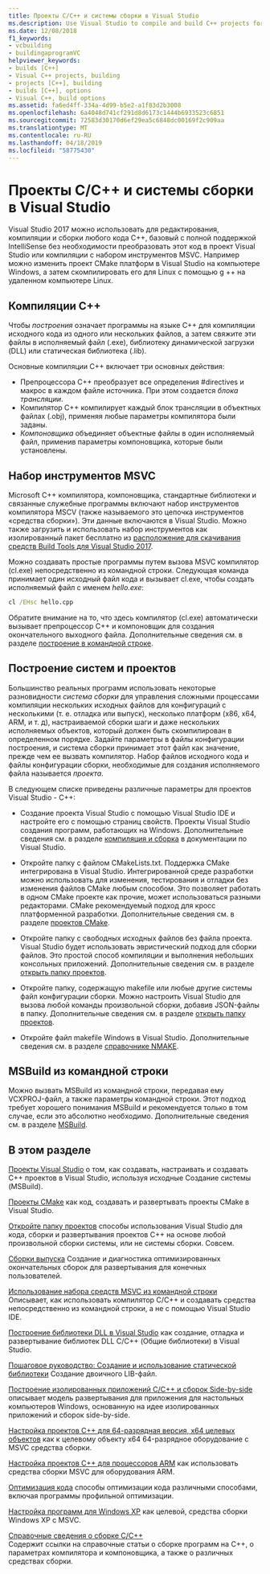 ```yaml
---
title: Проекты C/C++ и системы сборки в Visual Studio
ms.description: Use Visual Studio to compile and build C++ projects for Windows, ARM or Linux based on any project system.
ms.date: 12/08/2018
f1_keywords:
- vcbuilding
- buildingaprogramVC
helpviewer_keywords:
- builds [C++]
- Visual C++ projects, building
- projects [C++], building
- builds [C++], options
- Visual C++, build options
ms.assetid: fa6ed4ff-334a-4d99-b5e2-a1f83d2b3008
ms.openlocfilehash: 6a4048d741cf291d8d6173c1444b6933523c6851
ms.sourcegitcommit: 72583d30170d6ef29ea5c6848dc00169f2c909aa
ms.translationtype: MT
ms.contentlocale: ru-RU
ms.lasthandoff: 04/18/2019
ms.locfileid: "58775430"
---
```

# <a name="cc-projects-and-build-systems-in-visual-studio"></a>Проекты C/C++ и системы сборки в Visual Studio

Visual Studio 2017 можно использовать для редактирования, компиляции и сборки любого кода C++, базовый с полной поддержкой IntelliSense без необходимости преобразовать этот код в проект Visual Studio или компиляции с набором инструментов MSVC. Например можно изменить проект CMake платформ в Visual Studio на компьютере Windows, а затем скомпилировать его для Linux с помощью g ++ на удаленном компьютере Linux.

## <a name="c-compilation"></a>Компиляции C++

Чтобы *построения* означает программы на языке C++ для компиляции исходного кода из одного или нескольких файлов, а затем свяжите эти файлы в исполняемый файл (.exe), библиотеку динамической загрузки (DLL) или статическая библиотека (.lib). 

Основные компиляции C++ включает три основных действия:

- Препроцессора C++ преобразует все определения #directives и макрос в каждом файле источника. При этом создается *блока трансляции*.
- Компилятор C++ компилирует каждый блок трансляции в объектных файлах (.obj), применяя любые параметры компилятора были заданы.
- *Компоновщика* объединяет объектные файлы в один исполняемый файл, применив параметры компоновщика, которые были установлены. 

## <a name="the-msvc-toolset"></a>Набор инструментов MSVC

Microsoft C++ компилятора, компоновщика, стандартные библиотеки и связанные служебные программы включают набор инструментов компилятора MSCV (также называемого это цепочка инструментов «средства сборки»). Эти данные включаются в Visual Studio. Можно также загрузить и использовать набор инструментов как изолированный пакет бесплатно из [расположение для скачивания средств Build Tools для Visual Studio 2017](https://visualstudio.microsoft.com/downloads/#build-tools-for-visual-studio-2017).

Можно создавать простые программы путем вызова MSVC компилятор (cl.exe) непосредственно из командной строки. Следующая команда принимает один исходный файл кода и вызывает cl.exe, чтобы создать исполняемый файл с именем *hello.exe*: 

```cmd
cl /EHsc hello.cpp
```
Обратите внимание на то, что здесь компилятор (cl.exe) автоматически вызывает препроцессор C++ и компоновщик для создания окончательного выходного файла.  Дополнительные сведения см. в разделе [построение в командной строке](building-on-the-command-line.md).

## <a name="build-systems-and-projects"></a>Построение систем и проектов

Большинство реальных программ использовать некоторые разновидности *система сборки* для управления сложными процессами компиляции нескольких исходных файлов для конфигураций с несколькими (т. е. отладка или выпуск), несколько платформ (x86, x64, ARM, и т. д), настраиваемой сборки шаги и даже нескольких исполняемых объектов, который должен быть скомпилирован в определенном порядке. Задайте параметры в файлы конфигурации построения, и система сборки принимает этот файл как значение, прежде чем ее вызвать компилятор. Набор файлов исходного кода и файлы конфигурации сборки, необходимые для создания исполняемого файла называется *проекта*. 

В следующем списке приведены различные параметры для проектов Visual Studio - C++:

- Создание проекта Visual Studio с помощью Visual Studio IDE и настройте его с помощью страниц свойств. Проекты Visual Studio создания программ, работающих на Windows. Дополнительные сведения см. в разделе [компиляция и сборка](/visualstudio/ide/compiling-and-building-in-visual-studio) в документации по Visual Studio.

- Откройте папку с файлом CMakeLists.txt. Поддержка CMake интегрирована в Visual Studio. Интегрированной среде разработки можно использовать для изменения, тестирования и отладки без изменения файлов CMake любым способом. Это позволяет работать в одном CMake проекте как прочие, может использоваться разными редакторами. CMake рекомендуемый подход для кросс платформенной разработки. Дополнительные сведения см. в разделе [проектов CMake](cmake-projects-in-visual-studio.md).
 
- Откройте папку с свободных исходных файлов без файла проекта. Visual Studio будет использовать эвристический подход для сборки файлов. Это простой способ компиляции и выполнения небольших консольных приложений. Дополнительные сведения см. в разделе [открыть папку проектов](open-folder-projects-cpp.md).

- Откройте папку, содержащую makefile или любые другие системы файл конфигурации сборки. Можно настроить Visual Studio для вызова любой команды произвольной сборки, добавив JSON-файлы в папку. Дополнительные сведения см. в разделе [открыть папку проектов](open-folder-projects-cpp.md).
 
- Откройте файл makefile Windows в Visual Studio. Дополнительные сведения см. в разделе [справочнике NMAKE](reference/nmake-reference.md).

## <a name="msbuild-from-the-command-line"></a>MSBuild из командной строки 

Можно вызвать MSBuild из командной строки, передавая ему VCXPROJ-файл, а также параметры командной строки. Этот подход требует хорошего понимания MSBuild и рекомендуется только в том случае, если это абсолютно необходимо. Дополнительные сведения см. в разделе [MSBuild](msbuild-visual-cpp.md).

## <a name="in-this-section"></a>В этом разделе

[Проекты Visual Studio](creating-and-managing-visual-cpp-projects.md) о том, как создавать, настраивать и создавать C++ проектов в Visual Studio, используя исходные Создание системы (MSBuild).

[Проекты CMake](cmake-projects-in-visual-studio.md) как код, создавать и развертывать проекты CMake в Visual Studio.

[Откройте папку проектов](open-folder-projects-cpp.md) способы использования Visual Studio для кода, сборки и развертывания проектов C++ на основе любой произвольной сборки системы, или не системы сборки. Совсем. 

[Сборки выпуска](release-builds.md) Создание и диагностика оптимизированных окончательных сборок для развертывания для конечных пользователей.

[Использование набора средств MSVC из командной строки](building-on-the-command-line.md)<br/>
Описывает, как использовать компилятор C/C++ и создавать средства непосредственно из командной строки, а не с помощью Visual Studio IDE.

[Построение библиотеки DLL в Visual Studio](dlls-in-visual-cpp.md) как создание, отладка и развертывание библиотек DLL C/C++ (Общие библиотеки) в Visual Studio.

[Пошаговое руководство: Создание и использование статической библиотеки](walkthrough-creating-and-using-a-static-library-cpp.md) Создание двоичного LIB-файл.

[Построение изолированных приложений C/C++ и сборок Side-by-side](building-c-cpp-isolated-applications-and-side-by-side-assemblies.md) описывает модель развертывания для приложения для настольных компьютеров Windows, основанную на идее изолированных приложений и сборок side-by-side.

[Настройка проектов C++ для 64-разрядная версия, x64 целевых объектов](configuring-programs-for-64-bit-visual-cpp.md) как к целевому объекту x64 64-разрядное оборудование с MSVC средства сборки.

[Настройка проектов C++ для процессоров ARM](configuring-programs-for-arm-processors-visual-cpp.md) как использовать средства сборки MSVC для оборудования ARM.

[Оптимизация кода](optimizing-your-code.md) способы оптимизации кода различными способами, включая программы профильной оптимизации.

[Настройка программ для Windows XP](configuring-programs-for-windows-xp.md) как целевой, средства сборки Windows XP с MSVC.

[Справочные сведения о сборке C/C++](reference/c-cpp-building-reference.md)<br/>
Содержит ссылки на справочные статьи о сборке программ на C++, о параметрах компилятора и компоновщика, а также о различных средствах сборки.

